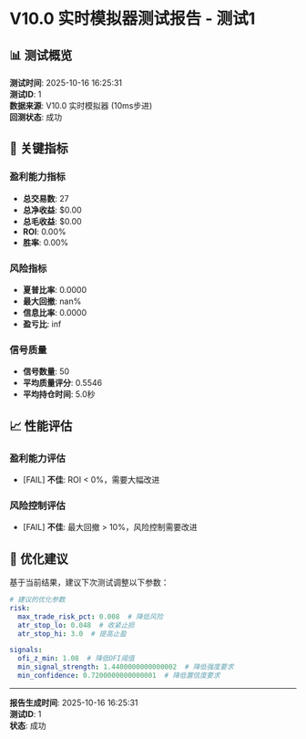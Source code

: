 # V10.0 实时模拟器测试报告 - 测试1

## 📊 测试概览

**测试时间**: 2025-10-16 16:25:31  
**测试ID**: 1  
**数据来源**: V10.0 实时模拟器 (10ms步进)  
**回测状态**: 成功

## 🎯 关键指标

### 盈利能力指标
- **总交易数**: 27
- **总净收益**: $0.00
- **总毛收益**: $0.00
- **ROI**: 0.00%
- **胜率**: 0.00%

### 风险指标
- **夏普比率**: 0.0000
- **最大回撤**: nan%
- **信息比率**: 0.0000
- **盈亏比**: inf

### 信号质量
- **信号数量**: 50
- **平均质量评分**: 0.5546
- **平均持仓时间**: 5.0秒

## 📈 性能评估

### 盈利能力评估
- [FAIL] **不佳**: ROI < 0%，需要大幅改进

### 风险控制评估
- [FAIL] **不佳**: 最大回撤 > 10%，风险控制需要改进

## 🔧 优化建议

基于当前结果，建议下次测试调整以下参数：

```yaml
# 建议的优化参数
risk:
  max_trade_risk_pct: 0.008  # 降低风险
  atr_stop_lo: 0.048  # 收紧止损
  atr_stop_hi: 3.0  # 提高止盈

signals:
  ofi_z_min: 1.08  # 降低OFI阈值
  min_signal_strength: 1.4400000000000002  # 降低强度要求
  min_confidence: 0.7200000000000001  # 降低置信度要求
```

---
**报告生成时间**: 2025-10-16 16:25:31  
**测试ID**: 1  
**状态**: 成功

